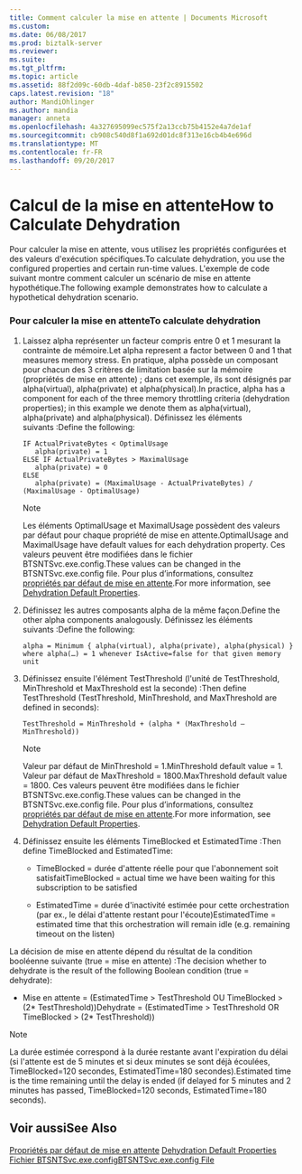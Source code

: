```yaml
---
title: Comment calculer la mise en attente | Documents Microsoft
ms.custom: 
ms.date: 06/08/2017
ms.prod: biztalk-server
ms.reviewer: 
ms.suite: 
ms.tgt_pltfrm: 
ms.topic: article
ms.assetid: 88f2d09c-60db-4daf-b850-23f2c8915502
caps.latest.revision: "18"
author: MandiOhlinger
ms.author: mandia
manager: anneta
ms.openlocfilehash: 4a327695099ec575f2a13ccb75b4152e4a7de1af
ms.sourcegitcommit: cb908c540d8f1a692d01dc8f313e16cb4b4e696d
ms.translationtype: MT
ms.contentlocale: fr-FR
ms.lasthandoff: 09/20/2017
---
```

# <a name="how-to-calculate-dehydration"></a><span data-ttu-id="0a9c2-102">Calcul de la mise en attente</span><span class="sxs-lookup"><span data-stu-id="0a9c2-102">How to Calculate Dehydration</span></span>
<span data-ttu-id="0a9c2-103">Pour calculer la mise en attente, vous utilisez les propriétés configurées et des valeurs d'exécution spécifiques.</span><span class="sxs-lookup"><span data-stu-id="0a9c2-103">To calculate dehydration, you use the configured properties and certain run-time values.</span></span> <span data-ttu-id="0a9c2-104">L'exemple de code suivant montre comment calculer un scénario de mise en attente hypothétique.</span><span class="sxs-lookup"><span data-stu-id="0a9c2-104">The following example demonstrates how to calculate a hypothetical dehydration scenario.</span></span>  
  
### <a name="to-calculate-dehydration"></a><span data-ttu-id="0a9c2-105">Pour calculer la mise en attente</span><span class="sxs-lookup"><span data-stu-id="0a9c2-105">To calculate dehydration</span></span>  
  
1.  <span data-ttu-id="0a9c2-106">Laissez alpha représenter un facteur compris entre 0 et 1 mesurant la contrainte de mémoire.</span><span class="sxs-lookup"><span data-stu-id="0a9c2-106">Let alpha represent a factor between 0 and 1 that measures memory stress.</span></span>  <span data-ttu-id="0a9c2-107">En pratique, alpha possède un composant pour chacun des 3 critères de limitation basée sur la mémoire (propriétés de mise en attente) ; dans cet exemple, ils sont désignés par alpha(virtual), alpha(private) et alpha(physical).</span><span class="sxs-lookup"><span data-stu-id="0a9c2-107">In practice, alpha has a component for each of the three memory throttling criteria (dehydration properties); in this example we denote them as alpha(virtual), alpha(private) and alpha(physical).</span></span> <span data-ttu-id="0a9c2-108">Définissez les éléments suivants :</span><span class="sxs-lookup"><span data-stu-id="0a9c2-108">Define the following:</span></span>  
  
    ```  
    IF ActualPrivateBytes < OptimalUsage  
       alpha(private) = 1  
    ELSE IF ActualPrivateBytes > MaximalUsage  
       alpha(private) = 0  
    ELSE  
       alpha(private) = (MaximalUsage - ActualPrivateBytes) / (MaximalUsage - OptimalUsage)  
    ```  
  
    > [!NOTE]
    >  <span data-ttu-id="0a9c2-109">Les éléments OptimalUsage et MaximalUsage possèdent des valeurs par défaut pour chaque propriété de mise en attente.</span><span class="sxs-lookup"><span data-stu-id="0a9c2-109">OptimalUsage and MaximalUsage have default values for each dehydration property.</span></span> <span data-ttu-id="0a9c2-110">Ces valeurs peuvent être modifiées dans le fichier BTSNTSvc.exe.config.</span><span class="sxs-lookup"><span data-stu-id="0a9c2-110">These values can be changed in the BTSNTSvc.exe.config file.</span></span> <span data-ttu-id="0a9c2-111">Pour plus d’informations, consultez [propriétés par défaut de mise en attente](../core/dehydration-default-properties.md).</span><span class="sxs-lookup"><span data-stu-id="0a9c2-111">For more information, see [Dehydration Default Properties](../core/dehydration-default-properties.md).</span></span>  
  
2.  <span data-ttu-id="0a9c2-112">Définissez les autres composants alpha de la même façon.</span><span class="sxs-lookup"><span data-stu-id="0a9c2-112">Define the other alpha components analogously.</span></span> <span data-ttu-id="0a9c2-113">Définissez les éléments suivants :</span><span class="sxs-lookup"><span data-stu-id="0a9c2-113">Define the following:</span></span>  
  
    ```  
    alpha = Minimum { alpha(virtual), alpha(private), alpha(physical) }  
    where alpha(…) = 1 whenever IsActive=false for that given memory unit  
    ```  
  
3.  <span data-ttu-id="0a9c2-114">Définissez ensuite l'élément TestThreshold (l'unité de TestThreshold, MinThreshold et MaxThreshold est la seconde) :</span><span class="sxs-lookup"><span data-stu-id="0a9c2-114">Then define TestThreshold (TestThreshold, MinThreshold, and MaxThreshold are defined in seconds):</span></span>  
  
    ```  
    TestThreshold = MinThreshold + (alpha * (MaxThreshold – MinThreshold))  
    ```  
  
    > [!NOTE]
    >  <span data-ttu-id="0a9c2-115">Valeur par défaut de MinThreshold = 1.</span><span class="sxs-lookup"><span data-stu-id="0a9c2-115">MinThreshold default value = 1.</span></span> <span data-ttu-id="0a9c2-116">Valeur par défaut de MaxThreshold = 1800.</span><span class="sxs-lookup"><span data-stu-id="0a9c2-116">MaxThreshold default value = 1800.</span></span> <span data-ttu-id="0a9c2-117">Ces valeurs peuvent être modifiées dans le fichier BTSNTSvc.exe.config.</span><span class="sxs-lookup"><span data-stu-id="0a9c2-117">These values can be changed in the BTSNTSvc.exe.config file.</span></span> <span data-ttu-id="0a9c2-118">Pour plus d’informations, consultez [propriétés par défaut de mise en attente](../core/dehydration-default-properties.md).</span><span class="sxs-lookup"><span data-stu-id="0a9c2-118">For more information, see [Dehydration Default Properties](../core/dehydration-default-properties.md).</span></span>  
  
4.  <span data-ttu-id="0a9c2-119">Définissez ensuite les éléments TimeBlocked et EstimatedTime :</span><span class="sxs-lookup"><span data-stu-id="0a9c2-119">Then define TimeBlocked and EstimatedTime:</span></span>  
  
    -   <span data-ttu-id="0a9c2-120">TimeBlocked = durée d'attente réelle pour que l'abonnement soit satisfait</span><span class="sxs-lookup"><span data-stu-id="0a9c2-120">TimeBlocked = actual time we have been waiting for this subscription to be satisfied</span></span>  
  
    -   <span data-ttu-id="0a9c2-121">EstimatedTime = durée d'inactivité estimée pour cette orchestration (par ex., le délai d'attente restant pour l'écoute)</span><span class="sxs-lookup"><span data-stu-id="0a9c2-121">EstimatedTime = estimated time that this orchestration will remain idle (e.g. remaining timeout on the listen)</span></span>  
  
 <span data-ttu-id="0a9c2-122">La décision de mise en attente dépend du résultat de la condition booléenne suivante (true = mise en attente) :</span><span class="sxs-lookup"><span data-stu-id="0a9c2-122">The decision whether to dehydrate is the result of the following Boolean condition (true = dehydrate):</span></span>  
  
-   <span data-ttu-id="0a9c2-123">Mise en attente = (EstimatedTime > TestThreshold OU TimeBlocked > (2* TestThreshold))</span><span class="sxs-lookup"><span data-stu-id="0a9c2-123">Dehydrate = (EstimatedTime > TestThreshold OR TimeBlocked > (2* TestThreshold))</span></span>  
  
> [!NOTE]
>  <span data-ttu-id="0a9c2-124">La durée estimée correspond à la durée restante avant l'expiration du délai (si l'attente est de 5 minutes et si deux minutes se sont déjà écoulées, TimeBlocked=120 secondes, EstimatedTime=180 secondes).</span><span class="sxs-lookup"><span data-stu-id="0a9c2-124">Estimated time is the time remaining until the delay is ended (if delayed for 5 minutes and 2 minutes has passed, TimeBlocked=120 seconds, EstimatedTime=180 seconds).</span></span>  
  
## <a name="see-also"></a><span data-ttu-id="0a9c2-125">Voir aussi</span><span class="sxs-lookup"><span data-stu-id="0a9c2-125">See Also</span></span>  
 <span data-ttu-id="0a9c2-126">[Propriétés par défaut de mise en attente](../core/dehydration-default-properties.md) </span><span class="sxs-lookup"><span data-stu-id="0a9c2-126">[Dehydration Default Properties](../core/dehydration-default-properties.md) </span></span>  
 [<span data-ttu-id="0a9c2-127">Fichier BTSNTSvc.exe.config</span><span class="sxs-lookup"><span data-stu-id="0a9c2-127">BTSNTSvc.exe.config File</span></span>](../core/btsntsvc-exe-config-file.md)